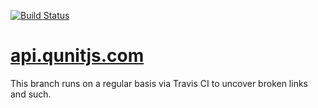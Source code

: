 [![Build Status](https://travis-ci.com/qunitjs/qunit.svg?branch=spider-check)](https://travis-ci.com/github/qunitjs/qunit/branches)

[api.qunitjs.com](https://api.qunitjs.com)
=====================

This branch runs on a regular basis via Travis CI to uncover broken links and such.
